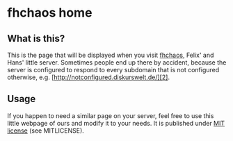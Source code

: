 # fhchaos home

## What is this?
This is the page that will be displayed when you visit [fhchaos][1], Felix' and
Hans' little server. Sometimes people end up there by accident, because the
server is configured to respond to every subdomain that is not configured
otherwise, e.g. [http://notconfigured.diskurswelt.de/][2].

## Usage
If you happen to need a similar page on your server, feel free to use this
little webpage of ours and modify it to your needs. It is published under [MIT
license][3] (see MITLICENSE).

[1]: http://chaos.diskurswelt.de/
[2]: http://notconfigured.diskurswelt.de/
[3]: http://www.opensource.org/licenses/mit-license.php
